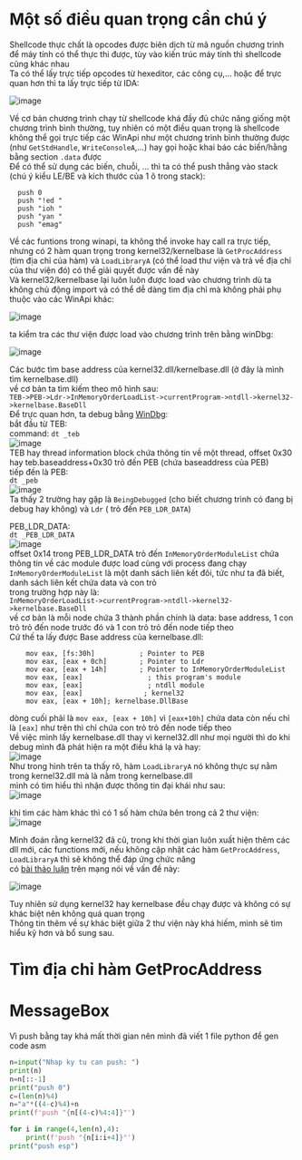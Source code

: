# Một số điều quan trọng cần chú ý  
Shellcode thực chất là opcodes được biên dịch từ mã nguồn chương trình để máy tính có thể thực thi được, tùy vào kiến trúc máy tính thì shellcode cũng khác nhau  
Ta có thể lấy trực tiếp opcodes từ hexeditor, các công cụ,... hoặc để trực quan hơn thì ta lấy trực tiếp từ IDA:  
  
![image](https://github.com/user-attachments/assets/a38e3448-4fa5-424d-932d-f363030afa97)  
  
Về cơ bản chương trình chạy từ shellcode khá đầy đủ chức năng giống một chương trình bình thường, tuy nhiên có một điều quan trọng là shellcode không thể gọi trực tiếp các WinApi như một chương trình bình thường được (như `GetStdHandle`, `WriteConsoleA`,...) hay gọi hoặc khai báo các biến/hằng bằng section `.data` được  
Để có thể sử dụng các biến, chuỗi, ... thì ta có thể push thẳng vào stack (chú ý kiểu LE/BE và kích thước của 1 ô trong stack):  
```assembly
  push 0
  push "!ed "
  push "ioh "
  push "yan "
  push "emag"
```
Về các funtions trong winapi, ta không thể invoke hay call ra trực tiếp, nhưng có 2 hàm quan trọng trong kernel32/kernelbase là `GetProcAddress` (tìm địa chỉ của hàm) và `LoadLibraryA` (có thể load thư viện và trả về địa chỉ của thư viện đó) có thể giải quyết được vấn đề này  
Và kernel32/kernelbase lại luôn luôn được load vào chương trình dù ta không chủ động import và có thể dễ dàng tìm địa chỉ mà không phải phụ thuộc vào các WinApi khác:  
  
![image](https://github.com/user-attachments/assets/c35d66e4-adef-4f49-a50d-134f54a0c27c)  
  
ta kiểm tra các thư viện được load vào chương trình trên bằng winDbg:  
  
![image](https://github.com/user-attachments/assets/c010e776-e1e1-475e-8feb-c7a233a81cfa)  

Các bước tìm base address của kernel32.dll/kernelbase.dll (ở đây là mình tìm kernelbase.dll)  
về cơ bản ta tìm kiếm theo mô hình sau:  
`TEB->PEB->Ldr->InMemoryOrderLoadList->currentProgram->ntdll->kernel32->kernelbase.BaseDll`  
Để trực quan hơn, ta debug bằng [WinDbg](https://learn.microsoft.com/en-us/windows-hardware/drivers/debuggercmds/):  
bắt đầu từ TEB:  
command: `dt _teb`  
![image](https://github.com/user-attachments/assets/dec57a80-471a-4273-bc58-8f1fc1895498)  
TEB hay thread information block chứa thông tin về một thread, offset 0x30 hay teb.baseaddress+0x30 trỏ đến PEB (chứa baseaddress của PEB)  
tiếp đến là PEB:  
`dt _peb`  
![image](https://github.com/user-attachments/assets/05a9b5f3-891f-487b-b391-7597d1bd557b)  
Ta thấy 2 trường hay gặp là `BeingDebugged` (cho biết chương trình có đang bị debug hay không) và `Ldr` ( trỏ đến `PEB_LDR_DATA`)  

PEB_LDR_DATA:  
`dt _PEB_LDR_DATA`  
![image](https://github.com/user-attachments/assets/e6aad492-5a75-48db-a4de-0b6faa44e44d)  
offset 0x14 trong PEB_LDR_DATA trỏ đến `InMemoryOrderModuleList` chứa thông tin về các module được load cùng với process đang chạy  
`InMemoryOrderModuleList` là một danh sách liên kết đôi, tức như ta đã biết, danh sách liên kết chứa data và con trỏ  
trong trường hợp này là:  
`InMemoryOrderLoadList->currentProgram->ntdll->kernel32->kernelbase.BaseDll`  
về cơ bản là mỗi node chứa 3 thành phần chính là data: base address, 1 con trỏ trỏ đến node trước đó và 1 con trỏ trỏ đến node tiếp theo  
Cứ thế ta lấy được Base address của kernelbase.dll:  
```assembly
	mov eax, [fs:30h]		    ; Pointer to PEB 
	mov eax, [eax + 0ch]		; Pointer to Ldr
	mov eax, [eax + 14h]		; Pointer to InMemoryOrderModuleList
	mov eax, [eax]				  ; this program's module
	mov eax, [eax]				  ; ntdll module
	mov eax, [eax]				 ; kernel32
	mov eax, [eax + 10h]; kernelbase.DllBase
```
dòng cuối phải là `mov eax, [eax + 10h]` vì `[eax+10h]` chứa data còn nếu chỉ là `[eax]` như trên thì chỉ chứa con trỏ trỏ đến node tiếp theo  
Về việc mình lấy kernelbase.dll thay vì kernel32.dll như mọi người thì do khi debug mình đã phát hiện ra một điều khá lạ và hay:  
![image](https://github.com/user-attachments/assets/408804fa-be79-430d-8391-d3053ec4de92)  
Như trong hình trên ta thấy rõ, hàm `LoadLibraryA` nó không thực sự nằm trong kernel32.dll mà là nằm trong kernelbase.dll  
mình có tìm hiểu thì nhận được thông tin đại khái như sau:  
![image](https://github.com/user-attachments/assets/6cfb69d4-7266-4ed8-879a-13869ed50630)  
  
khi tìm các hàm khác thì có 1 số hàm chứa bên trong cả 2 thư viện:  
![image](https://github.com/user-attachments/assets/c36ee549-3451-4544-9dc7-20ea910398f3)  
  
Mình đoán rằng kernel32 đã cũ, trong khi thời gian luôn xuất hiện thêm các dll mới, các functions mới, nếu không cập nhật các hàm `GetProcAddress`, `LoadLibraryA` thì sẽ không thể đáp ứng chức năng  
có [bài thảo luận](https://www.unknowncheats.me/forum/general-programming-and-reversing/220491-differences-kernel32-dll-kernelbase-dll.html) trên mạng nói về vấn đề này:  
  
![image](https://github.com/user-attachments/assets/4d9b466f-1317-4b01-883e-b333a5ba4ef7)  
  
Tuy nhiên sử dụng kernel32 hay kernelbase đều chạy được và không có sự khác biệt nên không quá quan trọng  
Thông tin thêm về sự khác biệt giữa 2 thư viện này khá hiếm, mình sẽ tìm hiểu kỹ hơn và bổ sung sau.  

# Tìm địa chỉ hàm GetProcAddress  


# MessageBox  
Vì push bằng tay khá mất thời gian nên mình đã viết 1 file python để gen code asm  
```python
n=input("Nhap ky tu can push: ")
print(n)
n=n[::-1]
print("push 0")
c=(len(n)%4)
n="a"*((4-c)%4)+n
print(f'push "{n[(4-c)%4:4]}"')

for i in range(4,len(n),4):
    print(f'push "{n[i:i+4]}"')
print("push esp")
```
  

